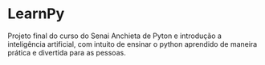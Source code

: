 # LearnPy
Projeto final do curso do Senai Anchieta de Pyton e introdução a inteligência artificial, com intuito de ensinar o python aprendido de maneira prática e divertida para as pessoas.
